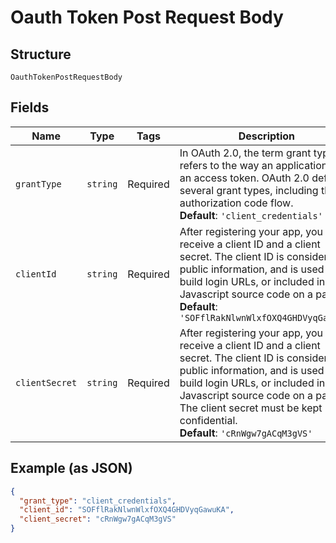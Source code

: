 
# Oauth Token Post Request Body

## Structure

`OauthTokenPostRequestBody`

## Fields

| Name | Type | Tags | Description |
|  --- | --- | --- | --- |
| `grantType` | `string` | Required | In OAuth 2.0, the term grant typee refers to the way an application gets an access token. OAuth 2.0 defines several grant types, including the authorization code flow.<br>**Default**: `'client_credentials'` |
| `clientId` | `string` | Required | After registering your app, you will receive a client ID and a client secret. The client ID is considered public information, and is used to build login URLs, or included in Javascript source code on a page.<br>**Default**: `'SOFflRakNlwnWlxfOXQ4GHDVyqGawuKA'` |
| `clientSecret` | `string` | Required | After registering your app, you will receive a client ID and a client secret. The client ID is considered public information, and is used to build login URLs, or included in Javascript source code on a page. The client secret must be kept confidential.<br>**Default**: `'cRnWgw7gACqM3gVS'` |

## Example (as JSON)

```json
{
  "grant_type": "client_credentials",
  "client_id": "SOFflRakNlwnWlxfOXQ4GHDVyqGawuKA",
  "client_secret": "cRnWgw7gACqM3gVS"
}
```


